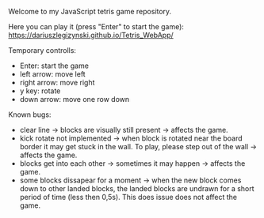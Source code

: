 Welcome to my JavaScript tetris game repository.

Here you can play it (press "Enter" to start the game):
https://dariuszlegizynski.github.io/Tetris_WebApp/

Temporary controlls:
- Enter: start the game
- left arrow: move left
- right arrow: move right
- y key: rotate
- down arrow: move one row down

Known bugs:
- clear line -> blocks are visually still present -> affects the game.
- kick rotate not implemented -> when block is rotated near the board border it may get stuck in the wall. To play, please step out of the wall -> affects the game.
- blocks get into each other -> sometimes it may happen -> affects the game.
- some blocks dissapear for a moment -> when the new block comes down to other landed blocks, the landed blocks are undrawn for a short period of time (less then 0,5s). This does issue does not affect the game.
